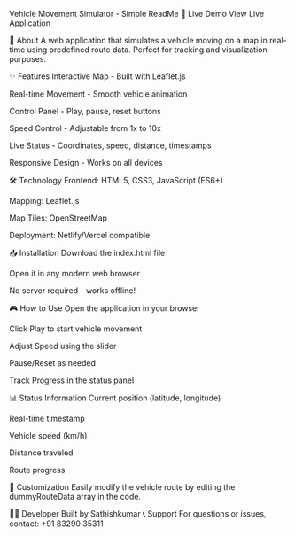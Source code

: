 Vehicle Movement Simulator - Simple ReadMe
🚀 Live Demo
View Live Application

📱 About
A web application that simulates a vehicle moving on a map in real-time using predefined route data. Perfect for tracking and visualization purposes.

✨ Features
Interactive Map - Built with Leaflet.js

Real-time Movement - Smooth vehicle animation

Control Panel - Play, pause, reset buttons

Speed Control - Adjustable from 1x to 10x

Live Status - Coordinates, speed, distance, timestamps

Responsive Design - Works on all devices

🛠️ Technology
Frontend: HTML5, CSS3, JavaScript (ES6+)

Mapping: Leaflet.js

Map Tiles: OpenStreetMap

Deployment: Netlify/Vercel compatible

📥 Installation
Download the index.html file

Open it in any modern web browser

No server required - works offline!

🎮 How to Use
Open the application in your browser

Click Play to start vehicle movement

Adjust Speed using the slider

Pause/Reset as needed

Track Progress in the status panel

📊 Status Information
Current position (latitude, longitude)

Real-time timestamp

Vehicle speed (km/h)

Distance traveled

Route progress

🔧 Customization
Easily modify the vehicle route by editing the dummyRouteData array in the code.

👨‍💻 Developer
Built by Sathishkumar
📞 Support
For questions or issues, contact: +91 83290 35311
